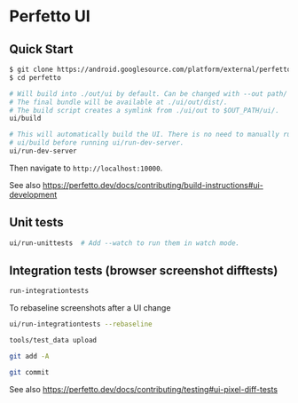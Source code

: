 # Perfetto UI

## Quick Start

```bash
$ git clone https://android.googlesource.com/platform/external/perfetto/
$ cd perfetto

# Will build into ./out/ui by default. Can be changed with --out path/
# The final bundle will be available at ./ui/out/dist/.
# The build script creates a symlink from ./ui/out to $OUT_PATH/ui/.
ui/build

# This will automatically build the UI. There is no need to manually run
# ui/build before running ui/run-dev-server.
ui/run-dev-server
```

Then navigate to `http://localhost:10000`.

See also https://perfetto.dev/docs/contributing/build-instructions#ui-development

## Unit tests

```bash
ui/run-unittests  # Add --watch to run them in watch mode.
```

## Integration tests (browser screenshot difftests)

```bash
run-integrationtests
```

To rebaseline screenshots after a UI change

```bash
ui/run-integrationtests --rebaseline

tools/test_data upload

git add -A

git commit
```

See also https://perfetto.dev/docs/contributing/testing#ui-pixel-diff-tests
